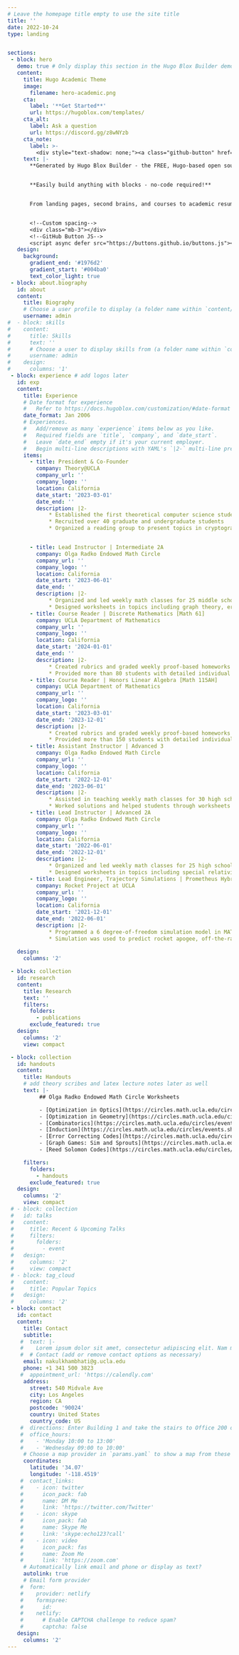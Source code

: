 ```yaml
---
# Leave the homepage title empty to use the site title
title: ''
date: 2022-10-24
type: landing


sections:
 - block: hero
   demo: true # Only display this section in the Hugo Blox Builder demo site
   content:
     title: Hugo Academic Theme
     image:
       filename: hero-academic.png
     cta:
       label: '**Get Started**'
       url: https://hugoblox.com/templates/
     cta_alt:
       label: Ask a question
       url: https://discord.gg/z8wNYzb
     cta_note:
       label: >-
         <div style="text-shadow: none;"><a class="github-button" href="https://github.com/HugoBlox/hugo-blox-builder" data-icon="octicon-star" data-size="large" data-show-count="true" aria-label="Star">Star Hugo Blox Builder</a></div><div style="text-shadow: none;"><a class="github-button" href="https://github.com/HugoBlox/theme-academic-cv" data-icon="octicon-star" data-size="large" data-show-count="true" aria-label="Star">Star the Academic template</a></div>
     text: |-
       **Generated by Hugo Blox Builder - the FREE, Hugo-based open source website builder trusted by 500,000+ sites.**


       **Easily build anything with blocks - no-code required!**


       From landing pages, second brains, and courses to academic resumés, conferences, and tech blogs.


       <!--Custom spacing-->
       <div class="mb-3"></div>
       <!--GitHub Button JS-->
       <script async defer src="https://buttons.github.io/buttons.js"></script>
   design:
     background:
       gradient_end: '#1976d2'
       gradient_start: '#004ba0'
       text_color_light: true
 - block: about.biography
   id: about
   content:
     title: Biography
     # Choose a user profile to display (a folder name within `content/authors/`)
     username: admin
#  - block: skills
#    content:
#      title: Skills
#      text: ''
#      # Choose a user to display skills from (a folder name within `content/authors/`)
#      username: admin
#    design:
#      columns: '1'
 - block: experience # add logos later
   id: exp
   content:
     title: Experience
     # Date format for experience
     #   Refer to https://docs.hugoblox.com/customization/#date-format
     date_format: Jan 2006
     # Experiences.
     #   Add/remove as many `experience` items below as you like.
     #   Required fields are `title`, `company`, and `date_start`.
     #   Leave `date_end` empty if it's your current employer.
     #   Begin multi-line descriptions with YAML's `|2-` multi-line prefix.
     items:
       - title: President & Co-Founder
         company: Theory@UCLA
         company_url: ''
         company_logo: ''
         location: California
         date_start: '2023-03-01'
         date_end: ''
         description: |2-
             * Established the first theoretical computer science student-run organization at UCLA
             * Recruited over 40 graduate and undergraduate students
             * Organized a reading group to present topics in cryptography and coding theory


       - title: Lead Instructor | Intermediate 2A
         company: Olga Radko Endowed Math Circle
         company_url: ''
         company_logo: ''
         location: California
         date_start: '2023-06-01'
         date_end: ''
         description: |2-
             * Organized and led weekly math classes for 25 middle school and high school students
             * Designed worksheets in topics including graph theory, error-correcting codes, and combinatorics
       - title: Course Reader | Discrete Mathematics [Math 61]
         company: UCLA Department of Mathematics
         company_url: ''
         company_logo: ''
         location: California
         date_start: '2024-01-01'
         date_end: ''
         description: |2-
             * Created rubrics and graded weekly proof-based homeworks for discrete mathematics
             * Provided more than 80 students with detailed individual feedback 
       - title: Course Reader | Honors Linear Algebra [Math 115AH]
         company: UCLA Department of Mathematics
         company_url: ''
         company_logo: ''
         location: California
         date_start: '2023-03-01'
         date_end: '2023-12-01'
         description: |2-
             * Created rubrics and graded weekly proof-based homeworks for honors linear algebra 
             * Provided more than 150 students with detailed individual feedback 
       - title: Assistant Instructor | Advanced 3
         company: Olga Radko Endowed Math Circle
         company_url: ''
         company_logo: ''
         location: California
         date_start: '2022-12-01'
         date_end: '2023-06-01'
         description: |2-
             * Assisted in teaching weekly math classes for 30 high school students
             * Worked solutions and helped students through worksheets in algebraic geometry
       - title: Lead Instructor | Advanced 2A
         company: Olga Radko Endowed Math Circle
         company_url: ''
         company_logo: ''
         location: California
         date_start: '2022-06-01'
         date_end: '2022-12-01'
         description: |2-
             * Organized and led weekly math classes for 25 high school students
             * Designed worksheets in topics including special relativity and optimization
       - title: Lead Engineer, Trajectory Simulations | Prometheus Hybrid Rocket
         company: Rocket Project at UCLA
         company_url: ''
         company_logo: ''
         location: California
         date_start: '2021-12-01'
         date_end: '2022-06-01'
         description: |2-
             * Programmed a 6 degree-of-freedom simulation model in MATLAB for the hybrid fuel rocket team at UCLA
             * Simulation was used to predict rocket apogee, off-the-rail-speed, and stability during ascent
       
   design:
     columns: '2'

 - block: collection
   id: research 
   content:
     title: Research
     text: ''
     filters:
       folders:
         - publications
       exclude_featured: true
   design:
     columns: '2'
     view: compact

 - block: collection
   id: handouts
   content:
     title: Handouts
     # add theory scribes and latex lecture notes later as well
     text: |- 
          ## Olga Radko Endowed Math Circle Worksheets

          - [Optimization in Optics](https://circles.math.ucla.edu/circles/events.shtml?id=3370) - Nov 6, 2022
          - [Optimization in Geometry](https://circles.math.ucla.edu/circles/events.shtml?id=3387) - Nov 20, 2022
          - [Combinatorics](https://circles.math.ucla.edu/circles/events.shtml?id=3857) - Oct 8, 2023
          - [Induction](https://circles.math.ucla.edu/circles/events.shtml?id=3873) - Oct 15, 2023
          - [Error Correcting Codes](https://circles.math.ucla.edu/circles/events.shtml?id=3919) - Oct 29, 2023
          - [Graph Games: Sim and Sprouts](https://circles.math.ucla.edu/circles/events.shtml?id=3961) - Nov 19, 2023
          - [Reed Solomon Codes](https://circles.math.ucla.edu/circles/events.shtml?id=3992) - Dec 10, 2023

     filters:
       folders:
         - handouts
       exclude_featured: true
   design:
     columns: '2'
     view: compact 
 # - block: collection
 #   id: talks
 #   content:
 #     title: Recent & Upcoming Talks
 #     filters:
 #       folders:
 #         - event
 #   design:
 #     columns: '2'
 #     view: compact
 # - block: tag_cloud
 #   content:
 #     title: Popular Topics
 #   design:
 #     columns: '2'
 - block: contact
   id: contact
   content:
     title: Contact
     subtitle:
    #  text: |-
    #    Lorem ipsum dolor sit amet, consectetur adipiscing elit. Nam mi diam, venenatis ut magna et, vehicula efficitur enim.
    #  # Contact (add or remove contact options as necessary)
     email: nakulkhambhati@g.ucla.edu
     phone: +1 341 500 3823
    #  appointment_url: 'https://calendly.com'
     address:
       street: 540 Midvale Ave
       city: Los Angeles
       region: CA
       postcode: '90024'
       country: United States
       country_code: US
    #  directions: Enter Building 1 and take the stairs to Office 200 on Floor 2
    #  office_hours:
    #    - 'Monday 10:00 to 13:00'
    #    - 'Wednesday 09:00 to 10:00'
     # Choose a map provider in `params.yaml` to show a map from these coordinates
     coordinates:
       latitude: '34.07'  
       longitude: '-118.4519' 
    #  contact_links:
    #    - icon: twitter
    #      icon_pack: fab
    #      name: DM Me
    #      link: 'https://twitter.com/Twitter'
    #    - icon: skype
    #      icon_pack: fab
    #      name: Skype Me
    #      link: 'skype:echo123?call'
    #    - icon: video
    #      icon_pack: fas
    #      name: Zoom Me
    #      link: 'https://zoom.com'
     # Automatically link email and phone or display as text?
     autolink: true
     # Email form provider
    #  form:
    #    provider: netlify
    #    formspree:
    #      id:
    #    netlify:
    #      # Enable CAPTCHA challenge to reduce spam?
    #      captcha: false
   design:
     columns: '2'
---
```



